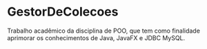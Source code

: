 # GestorDeColecoes
Trabalho acadêmico da disciplina de POO, que tem como finalidade aprimorar os conhecimentos de Java, JavaFX e JDBC MySQL. 
